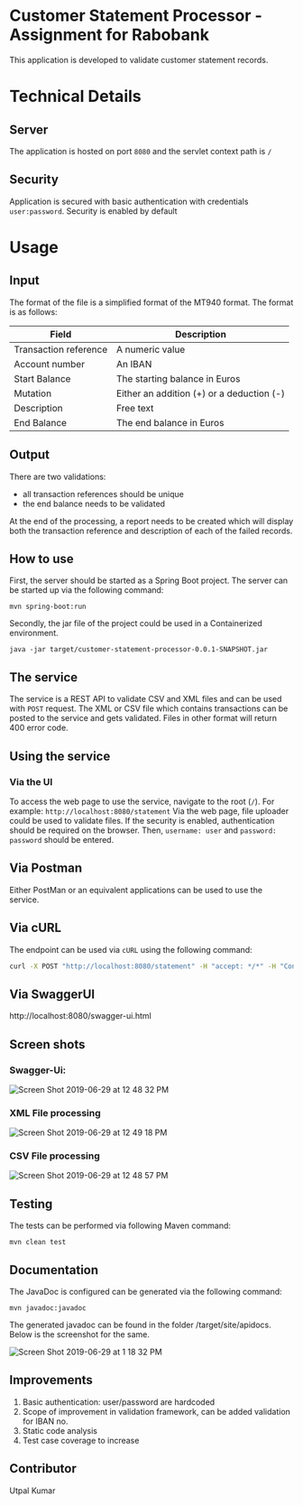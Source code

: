 # Customer Statement Processor - Assignment for Rabobank

This application is developed to validate customer statement records.

# Technical Details

## Server
The application is hosted on port `8080` and the servlet context path is `/`

## Security
Application is secured with basic authentication with credentials `user:password`.
Security is enabled by default

# Usage

## Input
The format of the file is a simplified format of the MT940 format. The format is as follows:

| Field | Description |
| ---- | ---- |
| Transaction reference | A numeric value |
| Account number | An IBAN  |
| Start Balance | The starting balance in Euros  |
| Mutation | Either an addition (+) or a deduction (-) |
| Description | Free text  |
| End Balance | The end balance in Euros |

## Output
There are two validations:
* all transaction references should be unique
* the end balance needs to be validated

At the end of the processing, a report needs to be created which will display both the transaction reference and description of each of the failed records.

## How to use
First, the server should be started as a Spring Boot project. The server can be started up via the following command:

`mvn spring-boot:run`

Secondly, the jar file of the project could be used in a Containerized environment.

`java -jar target/customer-statement-processor-0.0.1-SNAPSHOT.jar`

## The service
The service is a REST API to validate CSV and XML files and can be used with `POST` request.
The XML or CSV file which contains transactions can be posted to the service and gets validated. Files in other format will return 400 error code.

## Using the service

### Via the UI
To access the web page to use the service, navigate to the root (`/`). For example: `http://localhost:8080/statement`
Via the web page, file uploader could be used to validate files. If the security is enabled, authentication should be required on the browser.
Then, `username: user` and `password: password` should be entered.

## Via Postman
Either PostMan or an equivalent applications can be used to use the service.

## Via cURL
The endpoint can be used via `cURL` using the following command:

```bash
curl -X POST "http://localhost:8080/statement" -H "accept: */*" -H "Content-Type: multipart/form-data" -F "statementFile=@records.xml;type=text/xml"

```
## Via SwaggerUI

http://localhost:8080/swagger-ui.html

## Screen shots

### Swagger-Ui: 
![Screen Shot 2019-06-29 at 12 48 32 PM](https://user-images.githubusercontent.com/38857264/60383327-939b8100-9a6f-11e9-96f1-e37f56ac8327.png)

### XML File processing
![Screen Shot 2019-06-29 at 12 49 18 PM](https://user-images.githubusercontent.com/38857264/60383325-939b8100-9a6f-11e9-8561-92a6f37cec25.png)

### CSV File processing
![Screen Shot 2019-06-29 at 12 48 57 PM](https://user-images.githubusercontent.com/38857264/60383326-939b8100-9a6f-11e9-9663-ae77e7b55c69.png)

## Testing
The tests can be performed via following Maven command:

`mvn clean test`

## Documentation
The JavaDoc is configured can be generated via the following command:

`mvn javadoc:javadoc`

The generated javadoc can be found in the folder /target/site/apidocs. Below is the screenshot for the same.

![Screen Shot 2019-06-29 at 1 18 32 PM](https://user-images.githubusercontent.com/38857264/60383439-de69c880-9a70-11e9-99b9-f25d149f24bb.png)

## Improvements

1. Basic authentication: user/password are hardcoded
2. Scope of improvement in validation framework, can be added validation for IBAN no.
3. Static code analysis
4. Test case coverage to increase

## Contributor
Utpal Kumar
